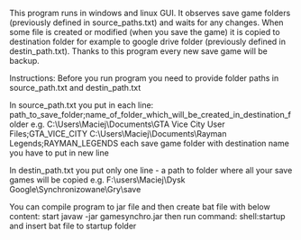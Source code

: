 This program runs in windows and linux GUI. It observes save game folders (previously defined in source_paths.txt) and waits for any changes. When some file is created or modified (when you save the game) it is copied to destination folder for example to google drive folder (previously defined in destin_path.txt).
Thanks to this program every new save game will be backup.

Instructions:
Before you run program you need to provide folder paths in source_path.txt and destin_path.txt

In source_path.txt you put in each line:
path_to_save_folder;name_of_folder_which_will_be_created_in_destination_folder e.g.
C:\Users\Maciej\Documents\GTA Vice City User Files\;GTA_VICE_CITY
C:\Users\Maciej\Documents\Rayman Legends\;RAYMAN_LEGENDS
each save game folder with destination name you have to put in new line

In destin_path.txt you put only one line - a path to folder where all your save games will be copied e.g.
F:\users\Maciej\Dysk Google\Synchronizowane\Gry\save

You can compile program to jar file and then create bat file with below content:
start javaw -jar gamesynchro.jar
then run command: shell:startup
and insert bat file to startup folder
